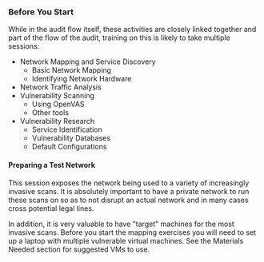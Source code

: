 ### Before You Start

While in the audit flow itself, these activities are closely linked together and part of the flow of the audit, training on this is likely to take multiple sessions:

  * Network Mapping and Service Discovery
    * Basic Network Mapping
    * Identifying Network Hardware
  * Network Traffic Analysis
  * Vulnerability Scanning
    * Using OpenVAS
    * Other tools
  * Vulnerability Research
    * Service Identification
    * Vulnerability Databases
    * Default Configurations

#### Preparing a Test Network

This session exposes the network being used to a variety of increasingly invasive scans. It is absolutely important to have a private network to run these scans on so as to not disrupt an actual network and in many cases cross potential legal lines.

In addition, it is very valuable to have "target" machines for the most invasive scans. Before you start the mapping exercises you will need to set up a laptop with multiple vulnerable virtual machines.  See the Materials Needed section for suggested VMs to use.
